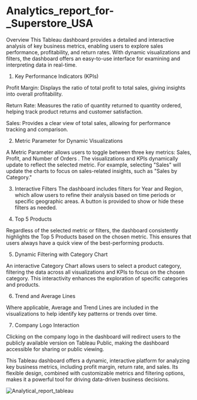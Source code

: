 # Analytics_report_for-_Superstore_USA
Overview
This Tableau dashboard provides a detailed and interactive analysis of key business metrics, enabling users to explore sales performance, profitability, and return rates. With dynamic visualizations and filters, the dashboard offers an easy-to-use interface for examining and interpreting data in real-time.


1. Key Performance Indicators (KPIs)
   
Profit Margin: Displays the ratio of total profit to total sales, giving insights into overall profitability.

Return Rate: Measures the ratio of quantity returned to quantity ordered, helping track product returns and customer satisfaction.

Sales: Provides a clear view of total sales, allowing for performance tracking and comparison.

2. Metric Parameter for Dynamic Visualizations
   
A Metric Parameter allows users to toggle between three key metrics: Sales, Profit, and Number of Orders . The visualizations and KPIs dynamically update to reflect the selected metric. For example, selecting "Sales" will update the charts to focus on sales-related insights, such as "Sales by Category."

3. Interactive Filters
The dashboard includes filters for Year and Region, which allow users to refine their analysis based on time periods or specific geographic areas. A button is provided to show or hide these filters as needed.

4. Top 5 Products
   
Regardless of the selected metric or filters, the dashboard consistently highlights the Top 5 Products based on the chosen metric. This ensures that users always have a quick view of the best-performing products.

5. Dynamic Filtering with Category Chart
    
An interactive Category Chart allows users to select a product category, filtering the data across all visualizations and KPIs to focus on the chosen category. This interactivity enhances the exploration of specific categories and products.

6. Trend and Average Lines
    
Where applicable, Average and Trend Lines are included in the visualizations to help identify key patterns or trends over time.

7. Company Logo Interaction
    
Clicking on the company logo in the dashboard will redirect users to the publicly available version on Tableau Public, making the dashboard accessible for sharing or public viewing.


This Tableau dashboard offers a dynamic, interactive platform for analyzing key business metrics, including profit margin, return rate, and sales. Its flexible design, combined with customizable metrics and filtering options, makes it a powerful tool for driving data-driven business decisions.


![Analytical_report_tableau](https://github.com/user-attachments/assets/53dde5b4-9338-42c1-a73a-fa62661e44f7)
